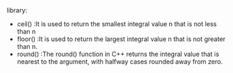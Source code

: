 <cmath> library:
- ceil()  :It is used to return the smallest integral value n that is not less than n
- floor() :It is used to return the largest integral value n that is not greater than n.
- round() :The round() function in C++ returns the integral value that is nearest to the argument, with        halfway cases rounded away from zero.

